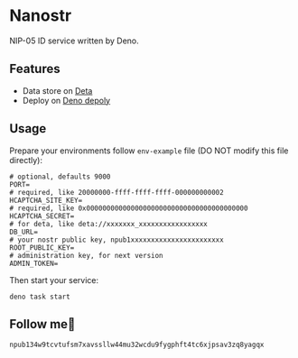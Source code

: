 # Nanostr

NIP-05 ID service written by Deno.

## Features

- Data store on [Deta](https://deta.sh)
- Deploy on [Deno depoly](https://deno.com/deploy)

## Usage

Prepare your environments follow `env-example` file (DO NOT modify this file directly):

```
# optional, defaults 9000
PORT=
# required, like 20000000-ffff-ffff-ffff-000000000002
HCAPTCHA_SITE_KEY=
# required, like 0x0000000000000000000000000000000000000000
HCAPTCHA_SECRET=
# for deta, like deta://xxxxxxx_xxxxxxxxxxxxxxxxx
DB_URL=
# your nostr public key, npub1xxxxxxxxxxxxxxxxxxxxxxx
ROOT_PUBLIC_KEY=
# administration key, for next version
ADMIN_TOKEN=
```

Then start your service:

```
deno task start
```

## Follow me🤣

```
npub134w9tcvtufsm7xavssllw44mu32wcdu9fygphft4tc6xjpsav3zq8yagqx
```
